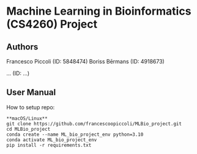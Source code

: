 # Machine Learning in Bioinformatics (CS4260) Project 

## Authors

Francesco Piccoli (ID: 5848474)
Boriss Bērmans (ID: 4918673)

... (ID: ...) 

## User Manual

How to setup repo:
```
**macOS/Linux**
git clone https://github.com/francescoopiccoli/MLBio_project.git
cd MLBio_project
conda create --name ML_bio_project_env python=3.10  
conda activate ML_bio_project_env       
pip install -r requirements.txt
```
